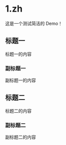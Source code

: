 # 1.zh


这是一个测试简洁的 Demo！
<!--more-->

## 标题一

标题一的内容

### 副标题一

副标题一的内容

## 标题二

标题二的内容

### 副标题二

副标题二的内容
